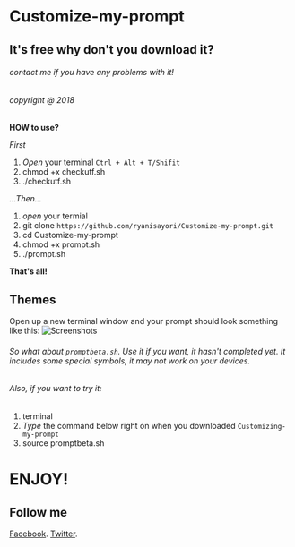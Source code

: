 # Customize-my-prompt
## It's free why don't you download it?
###### contact me if you have any problems with it!
###### copyright @ 2018

**HOW to use?**

*First*
1. *Open* your terminal ```Ctrl + Alt + T/Shifit ```
2. chmod +x checkutf.sh
3. ./checkutf.sh

*...Then...*

1. *open* your termial
2. git clone ```https://github.com/ryanisayori/Customize-my-prompt.git```
3. cd Customize-my-prompt
4. chmod +x prompt.sh
5. ./prompt.sh

**That's all!**
## Themes
Open up a new terminal window and your prompt should look something like this:
![Screenshots](https://i.imgur.com/nMYe3ZK.png)

###### So what about ```promptbeta.sh```. Use it if you want, it hasn't completed yet. It includes some special symbols, it may not work on your devices.

###### Also, if you want to try it:

1. terminal
2. *Type* the command below right on when you downloaded ```Customizing-my-prompt```
3. source promptbeta.sh
# ENJOY!
## Follow me 
[Facebook](https://www.facebook.com/ryanisayori0164).
[Twitter](https://twitter.com/georgegreenby).
